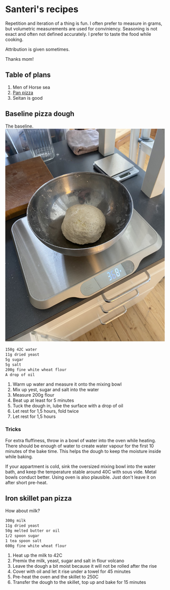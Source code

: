 # Santeri's recipes

Repetition and iteration of a thing is fun.
I often prefer to measure in grams, but volumetric measurements are used for conviniency.
Seasoning is not exact and often not defined accurately. I prefer to taste the food while cooking.

Attribution is given sometimes.

Thanks mom!

## Table of plans

1. Men of Horse sea
1. [Pan pizza](#iron-skillet-pan-pizza)
1. Seitan is good

## Baseline pizza dough
The baseline.
![The dough](./dough.jpeg)
```
150g 42C water
11g dried yeast
5g sugar
5g salt
200g fine white wheat flour
A drop of oil
```
1. Warm up water and measure it onto the mixing bowl
1. Mix up yest, sugar and salt into the water
1. Measure 200g flour
1. Beat up at least for 5 minutes
1. Tuck the dough in, lube the surface with a drop of oil
1. Let rest for 1,5 hours, fold twice
1. Let rest for 1,5 hours

### Tricks
For extra fluffiness, throw in a bowl of water into the oven while heating. There should be enough of water to create water vapour for the first 10 minutes of the bake time. This helps the dough to keep the moisture inside while baking.

If your appartment is cold, sink the oversized mixing bowl into the water bath, and keep the temperature stable around 40C with sous vide. Metal bowls conduct better. Using oven is also plausible. Just don't leave it on after short pre-heat.

## Iron skillet pan pizza
How about milk?

```
300g milk
11g dried yeast
50g melted butter or oil
1/2 spoon sugar
1 tea spoon salt
600g fine white wheat flour
```
1. Heat up the milk to 42C
1. Premix the milk, yeast, sugar and salt in flour volcano
1. Leave the dough a bit moist because it will not be rolled after the rise
1. Cover with oil and let it rise under a towel for 45 minutes
1. Pre-heat the oven and the skillet to 250C
1. Transfer the dough to the skillet, top up and bake for 15 minutes


